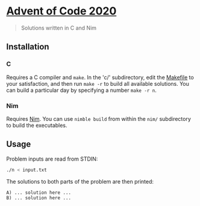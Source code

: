# [Advent of Code 2020](https://adventofcode.com/2020)
> Solutions written in C and Nim

## Installation

### C
Requires a C compiler and `make`. In the 'c/' subdirectory, edit the [Makefile](./Makefile) to your satisfaction, and then run `make -r` to build all available solutions. You can build a particular day by specifying a number `make -r n`.

### Nim
Requires [Nim](https://nim-lang.org/install.html). You can use `nimble build` from within the `nim/` subdirectory to build the executables.

## Usage

Problem inputs are read from STDIN:

```sh
./n < input.txt
```

The solutions to both parts of the problem are then printed:

```
A) ... solution here ...
B) ... solution here ...
```
